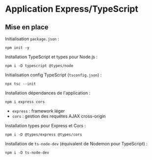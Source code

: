 # Application Express/TypeScript

## Mise en place

Initialisation `package.json` :

```
npm init -y
```

Installation TypeScript et types pour Node.js :

```
npm i -D typescript @types/node
```

Initialisation config TypeScript (`tsconfig.json`) :

```
npx tsc --init
```

Installation dépendances de l'application :

```
npm i express cors
```

* `express` : framework léger
* `cors` : gestion des requêtes AJAX cross-origin

Installation types pour Express et Cors :

```
npm i -D @types/express @types/cors
```

Installation de `ts-node-dev` (équivalent de Nodemon pour TypeScript) :

```
npm i -D ts-node-dev
```
